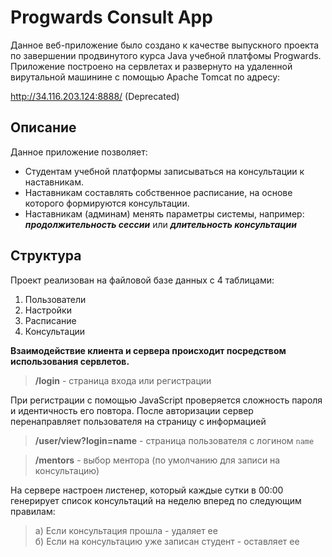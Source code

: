 # Progwards Consult App
Данное веб-приложение было создано к качестве выпускного проекта по завершении продвинутого курса Java учебной платфомы Progwards.<br> Приложение построено на сервлетах и развернуто на удаленной вирутальной машинине с помощью Apache Tomcat по адресу:

<http://34.116.203.124:8888/> (Deprecated)

## Описание 
Данное приложение позволяет: 
- Cтудентам учебной платформы записываться на консультации к наставникам. 
- Наставникам составлять собственное расписание, на основе которого формируются консультации.
- Наставникам (админам) менять параметры системы, например: ***продолжительность сессии*** или ***длительность консультации***
## Структура
Проект реализован на файловой базе данных с 4 таблицами:
1. Пользователи
2. Настройки
3. Расписание
4. Консультации

**Взаимодействие клиента и сервера происходит посредством использования сервлетов.**

> **/login** - страница входа или регистрации

При регистрации с помощью JavaScript проверяется сложность пароля и идентичность его повтора. После авторизации сервер перенаправляет пользователя на страницу с информацией

> **/user/view?login=name** - страница пользователя с логином `name` 

>**/mentors** - выбор ментора (по умолчанию для записи на консультацию)

На сервере настроен листенер, который каждые сутки в 00:00 генерирует список консультаций на неделю вперед по следующим правилам: <br>
>а) Если консультация прошла - удаляет ее <br>
>б) Если на консультацию уже записан студент - оставляет ее

